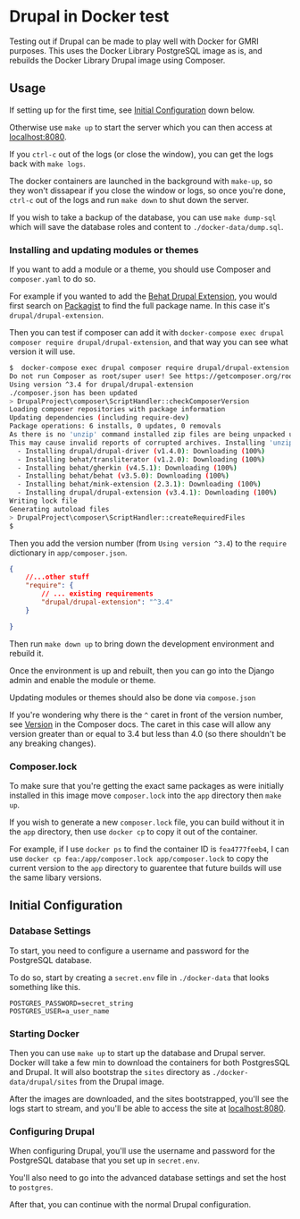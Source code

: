 # Drupal in Docker test

Testing out if Drupal can be made to play well with Docker for GMRI purposes.
This uses the Docker Library PostgreSQL image as is, and rebuilds the Docker Library Drupal image using Composer.


## Usage

If setting up for the first time, see [Initial Configuration](#initial-configuration) down below.

Otherwise use `make up` to start the server which you can then access at [localhost:8080](http://localhost:8080/).

If you `ctrl-c` out of the logs (or close the window), you can get the logs back with `make logs`. 

The docker containers are launched in the background with `make-up`, so they won't dissapear if you close the window or logs, so once you're done, `ctrl-c` out of the logs and run `make down` to shut down the server.

If you wish to take a backup of the database, you can use `make dump-sql` which will save the database roles and content to `./docker-data/dump.sql`.

### Installing and updating modules or themes

If you want to add a module or a theme, you should use Composer and `composer.yaml` to do so.

For example if you wanted to add the [Behat Drupal Extension](https://www.drupal.org/project/drupalextension), you would first search on [Packagist](https://packagist.org/) to find the full package name. In this case it's `drupal/drupal-extension`.

Then you can test if composer can add it with `docker-compose exec drupal composer require drupal/drupal-extension`, and that way you can see what version it will use.

```bash
$  docker-compose exec drupal composer require drupal/drupal-extension
Do not run Composer as root/super user! See https://getcomposer.org/root for details
Using version ^3.4 for drupal/drupal-extension
./composer.json has been updated
> DrupalProject\composer\ScriptHandler::checkComposerVersion
Loading composer repositories with package information
Updating dependencies (including require-dev)
Package operations: 6 installs, 0 updates, 0 removals
As there is no 'unzip' command installed zip files are being unpacked using the PHP zip extension.
This may cause invalid reports of corrupted archives. Installing 'unzip' may remediate them.
  - Installing drupal/drupal-driver (v1.4.0): Downloading (100%)
  - Installing behat/transliterator (v1.2.0): Downloading (100%)
  - Installing behat/gherkin (v4.5.1): Downloading (100%)
  - Installing behat/behat (v3.5.0): Downloading (100%)
  - Installing behat/mink-extension (2.3.1): Downloading (100%)
  - Installing drupal/drupal-extension (v3.4.1): Downloading (100%)
Writing lock file
Generating autoload files
> DrupalProject\composer\ScriptHandler::createRequiredFiles
$ 
```
Then you add the version number (from `Using version ^3.4`) to the `require` dictionary in `app/composer.json`. 

```json
{
    //...other stuff
    "require": {
        // ... existing requirements
        "drupal/drupal-extension": "^3.4"
    }

}
```
Then run `make down up` to bring down the development environment and rebuild it.

Once the environment is up and rebuilt, then you can go into the Django admin and enable the module or theme.

Updating modules or themes should also be done via `compose.json`

If you're wondering why there is the `^` caret in front of the version number, see [Version](https://getcomposer.org/doc/articles/versions.md) in the Composer docs. 
The caret in this case will allow any version greater than or equal to 3.4 but less than 4.0 (so there shouldn't be any breaking changes).

### Composer.lock

To make sure that you're getting the exact same packages as were initially installed in this image move `composer.lock` into the `app` directory then `make up`. 

If you wish to generate a new `composer.lock` file, you can build without it in the `app` directory, then use `docker cp` to copy it out of the container. 

For example, if I use `docker ps` to find the container ID is `fea4777feeb4`, 
I can use `docker cp fea:/app/composer.lock app/composer.lock` to copy the current 
version to the `app` directory to guarentee that future builds will use the same libary versions.

## Initial Configuration

### Database Settings
To start, you need to configure a username and password for the PostgreSQL database. 

To do so, start by creating a `secret.env` file in `./docker-data` that looks something like this.

```
POSTGRES_PASSWORD=secret_string
POSTGRES_USER=a_user_name
```

### Starting Docker

Then you can use `make up` to start up the database and Drupal server.
Docker will take a few min to download the containers for both PostgresSQL and Drupal.
It will also bootstrap the `sites` directory as `./docker-data/drupal/sites` from the Drupal image.

After the images are downloaded, and the sites bootstrapped, you'll see the logs start to stream, and you'll be able to access the site at [localhost:8080](http://localhost:8080/).

### Configuring Drupal

When configuring Drupal, you'll use the username and password for the PostgreSQL database that you set up in `secret.env`.

You'll also need to go into the advanced database settings and set the host to `postgres`.

After that, you can continue with the normal Drupal configuration.
